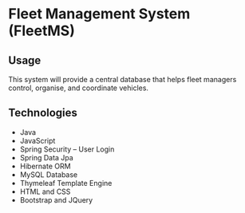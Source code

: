 # Fleet Management System (FleetMS)
## Usage
This system will provide a central database that helps fleet managers control, organise, and coordinate vehicles.
## Technologies
* Java
* JavaScript
* Spring Security – User Login
* Spring Data Jpa
* Hibernate ORM
* MySQL Database
* Thymeleaf Template Engine
* HTML and CSS
* Bootstrap and JQuery
